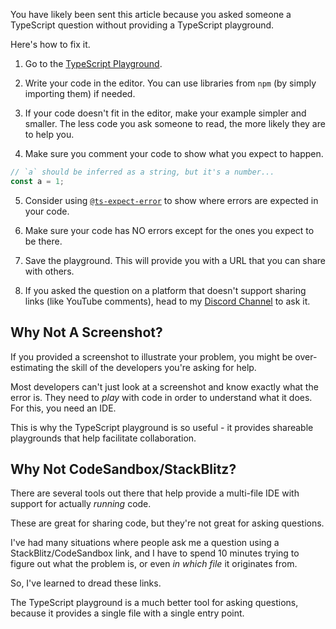 You have likely been sent this article because you asked someone a TypeScript question without providing a TypeScript playground.

Here's how to fix it.

1. Go to the [TypeScript Playground](https://www.typescriptlang.org/play).

2. Write your code in the editor. You can use libraries from `npm` (by simply importing them) if needed.

3. If your code doesn't fit in the editor, make your example simpler and smaller. The less code you ask someone to read, the more likely they are to help you.

4. Make sure you comment your code to show what you expect to happen.

```ts twoslash
// `a` should be inferred as a string, but it's a number...
const a = 1;
```

5. Consider using [`@ts-expect-error`](https://www.totaltypescript.com/concepts/how-to-use-ts-expect-error) to show where errors are expected in your code.

6. Make sure your code has NO errors except for the ones you expect to be there.

7. Save the playground. This will provide you with a URL that you can share with others.

8. If you asked the question on a platform that doesn't support sharing links (like YouTube comments), head to my [Discord Channel](https://totaltypescript.com/discord) to ask it.

## Why Not A Screenshot?

If you provided a screenshot to illustrate your problem, you might be over-estimating the skill of the developers you're asking for help.

Most developers can't just look at a screenshot and know exactly what the error is. They need to _play_ with code in order to understand what it does. For this, you need an IDE.

This is why the TypeScript playground is so useful - it provides shareable playgrounds that help facilitate collaboration.

## Why Not CodeSandbox/StackBlitz?

There are several tools out there that help provide a multi-file IDE with support for actually _running_ code.

These are great for sharing code, but they're not great for asking questions.

I've had many situations where people ask me a question using a StackBlitz/CodeSandbox link, and I have to spend 10 minutes trying to figure out what the problem is, or even _in which file_ it originates from.

So, I've learned to dread these links.

The TypeScript playground is a much better tool for asking questions, because it provides a single file with a single entry point.
